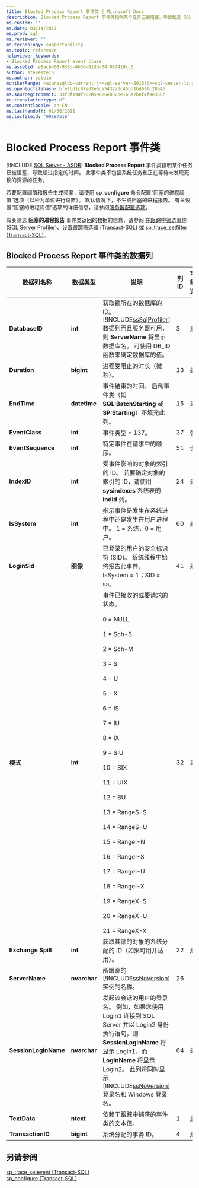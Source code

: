 ```yaml
---
title: Blocked Process Report 事件类 | Microsoft Docs
description: Blocked Process Report 事件类指明某个任务已被阻塞，导致超过 SQL Server 中指定的时间。
ms.custom: ''
ms.date: 03/14/2017
ms.prod: sql
ms.reviewer: ''
ms.technology: supportability
ms.topic: reference
helpviewer_keywords:
- Blocked Process Report event class
ms.assetid: e8acb408-938d-4b36-81dd-04f087410cc5
author: stevestein
ms.author: sstein
monikerRange: =azuresqldb-current||>=sql-server-2016||>=sql-server-linux-2017||=azuresqldb-mi-current
ms.openlocfilehash: bfefbd1c87ed3e6da5432a3c45bd1bd99fc28a46
ms.sourcegitcommit: 33f0f190f962059826e002be165a2bef4f9e350c
ms.translationtype: HT
ms.contentlocale: zh-CN
ms.lasthandoff: 01/30/2021
ms.locfileid: "99187516"
---
```

# <a name="blocked-process-report-event-class"></a>Blocked Process Report 事件类
[!INCLUDE [SQL Server - ASDB](../../includes/applies-to-version/sql-asdb.md)]
  **Blocked Process Report** 事件类指明某个任务已被阻塞，导致超过指定的时间。 此事件类不包括系统任务和正在等待未发现死锁的资源的任务。  
  
 若要配置阈值和报告生成频率，请使用 **sp_configure** 命令配置“阻塞的进程阈值”选项（以秒为单位进行设置）。 默认情况下，不生成阻塞的进程报告。 有关设置“阻塞的进程阈值”选项的详细信息，请参阅[服务器配置选项](../../database-engine/configure-windows/blocked-process-threshold-server-configuration-option.md)。  
  
 有关筛选 **阻塞的进程报告** 事件类返回的数据的信息，请参阅 [在跟踪中筛选事件 (SQL Server Profiler)](../../tools/sql-server-profiler/filter-events-in-a-trace-sql-server-profiler.md)、[设置跟踪筛选器 (Transact-SQL)](../../relational-databases/sql-trace/set-a-trace-filter-transact-sql.md) 或 [sp_trace_setfilter (Transact-SQL)](../../relational-databases/system-stored-procedures/sp-trace-setfilter-transact-sql.md)。  
  
## <a name="blocked-process-report-event-class-data-columns"></a>Blocked Process Report 事件类的数据列  
  
|数据列名称|数据类型|说明|列 ID|可筛选|  
|----------------------|---------------|-----------------|---------------|----------------|  
|**DatabaseID**|**int**|获取锁所在的数据库的 ID。 [!INCLUDE[ssSqlProfiler](../../includes/sssqlprofiler-md.md)] 数据列而且服务器可用，则 **ServerName** 将显示数据库名。 可使用 DB_ID 函数来确定数据库的值。|3|是|  
|**Duration**|**bigint**|进程受阻止的时长（微秒）。|13|是|  
|**EndTime**|**datetime**|事件结束的时间。 启动事件类（如 **SQL:BatchStarting** 或 **SP:Starting**）不填充此列。|15|是|  
|**EventClass**|**int**|事件类型 = 137。|27|否|  
|**EventSequence**|**int**|特定事件在请求中的顺序。|51|否|  
|**IndexID**|**int**|受事件影响的对象的索引的 ID。 若要确定对象的索引的 ID，请使用 **sysindexes** 系统表的 **indid** 列。|24|是|  
|**IsSystem**|**int**|指示事件是发生在系统进程中还是发生在用户进程中。 1 = 系统，0 = 用户。|60|是|  
|**LoginSid**|**图像**|已登录的用户的安全标识符 (SID)。 系统线程中始终报告此事件。 IsSystem = 1；SID = sa。|41|是|  
|**模式**|**int**|事件已接收的或要请求的状态。<br /><br /> 0 = NULL<br /><br /> 1 = Sch-S<br /><br /> 2 = Sch-M<br /><br /> 3 = S<br /><br /> 4 = U<br /><br /> 5 = X<br /><br /> 6 = IS<br /><br /> 7 = IU<br /><br /> 8 = IX<br /><br /> 9 = SIU<br /><br /> 10 = SIX<br /><br /> 11 = UIX<br /><br /> 12 = BU<br /><br /> 13 = RangeS-S<br /><br /> 14 = RangeS-U<br /><br /> 15 = RangeI-N<br /><br /> 16 = RangeI-S<br /><br /> 17 = RangeI-U<br /><br /> 18 = RangeI-X<br /><br /> 19 = RangeX-S<br /><br /> 20 = RangeX-U<br /><br /> 21 = RangeX-X|32|是|  
|**Exchange Spill**|**int**|获取其锁的对象的系统分配的 ID（如果可用并适用）。|22|是|  
|**ServerName**|**nvarchar**|所跟踪的 [!INCLUDE[ssNoVersion](../../includes/ssnoversion-md.md)] 实例的名称。|26||  
|**SessionLoginName**|**nvarchar**|发起该会话的用户的登录名。 例如，如果您使用 Login1 连接到 SQL Server 并以 Login2 身份执行语句，则 **SessionLoginName** 将显示 Login1，而 **LoginName** 将显示 Login2。 此列将同时显示 [!INCLUDE[ssNoVersion](../../includes/ssnoversion-md.md)] 登录名和 Windows 登录名。|64|是|  
|**TextData**|**ntext**|依赖于跟踪中捕获的事件类的文本值。|1|是|  
|**TransactionID**|**bigint**|系统分配的事务 ID。|4|是|  
  
## <a name="see-also"></a>另请参阅  
 [sp_trace_setevent (Transact-SQL)](../../relational-databases/system-stored-procedures/sp-trace-setevent-transact-sql.md)   
 [sp_configure &#40;Transact-SQL&#41;](../../relational-databases/system-stored-procedures/sp-configure-transact-sql.md)  
  
  
